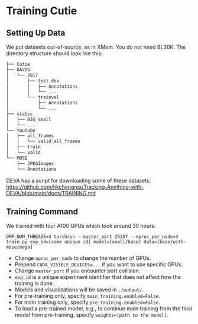 # Training Cutie

## Setting Up Data

We put datasets out-of-source, as in XMem. You do not need BL30K. The directory structure should look like this:

```bash
├── Cutie
├── DAVIS
│   └── 2017
│       ├── test-dev
│       │   ├── Annotations
│       │   └── ...
│       └── trainval
│           ├── Annotations
│           └── ...
├── static
│   ├── BIG_small
│   └── ...
└── YouTube
│   ├── all_frames
│   │   └── valid_all_frames
│   ├── train
│   └── valid
└── MOSE
    ├── JPEGImages
    └── Annotations
```

DEVA has a script for downloading some of these datasets: <https://github.com/hkchengrex/Tracking-Anything-with-DEVA/blob/main/docs/TRAINING.md>

## Training Command

We trained with four A100 GPUs which took around 30 hours.

```
OMP_NUM_THREADS=4 torchrun --master_port 25357 --nproc_per_node=4 train.py exp_id=[some unique id] model=[small/base] data=[base/with-mose/mega]
```

- Change `nproc_per_node` to change the number of GPUs.
- Prepend `CUDA_VISIBLE_DEVICES=...` if you want to use specific GPUs.
- Change `master_port` if you encounter port collision.
- `exp_id` is a unique experiment identifier that does not affect how the training is done.
- Models and visualizations will be saved in `./output/`.
- For pre-training only, specify `main_training.enabled=False`.
- For main training only, specify `pre_training.enabled=False`.
- To load a pre-trained model, e.g., to continue main training from the final model from pre-training, specify `weights=[path to the model]`.
